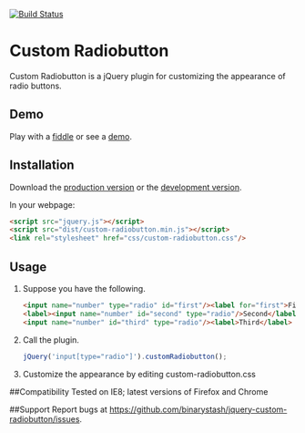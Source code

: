 [![Build Status](https://travis-ci.org/binarystash/jquery-custom-radiobutton.svg?branch=master)](https://travis-ci.org/binarystash/jquery-custom-radiobutton)

# Custom Radiobutton

Custom Radiobutton is a jQuery plugin for customizing the appearance of radio buttons.

## Demo

Play with a [fiddle](http://jsfiddle.net/binarystash/YvYt3/) or see a [demo](http://binarystash.github.io/jquery-custom-radiobutton/).

## Installation

Download the [production version][min] or the [development version][max].

[min]: https://raw.github.com/binarystash/jquery-custom-radiobutton/master/dist/jquery.custom-radiobutton.min.js
[max]: https://raw.github.com/binarystash/jquery-custom-radiobutton/master/dist/jquery.custom-radiobutton.js

In your webpage:

```html
<script src="jquery.js"></script>
<script src="dist/custom-radiobutton.min.js"></script>
<link rel="stylesheet" href="css/custom-radiobutton.css"/>
```

## Usage

1. Suppose you have the following.
	
	```html
	<input name="number" type="radio" id="first"/><label for="first">First</label>
    <label><input name="number" id="second" type="radio"/>Second</label>
    <input name="number" id="third" type="radio"/><label>Third</label>
    ```

2. Call the plugin.

	```javascript
	jQuery('input[type="radio"]').customRadiobutton();
	```

3. Customize the appearance by editing custom-radiobutton.css

##Compatibility
Tested on IE8; latest versions of Firefox and Chrome

##Support
Report bugs at https://github.com/binarystash/jquery-custom-radiobutton/issues.
